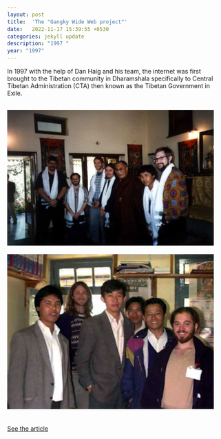 ```yaml
---
layout: post
title:  'The "Gangky Wide Web project"'
date:   2022-11-17 15:39:55 +0530
categories: jekyll update
description: "1997 "
year: "1997"
---
```

<div class="timeline_right">
   <div class="margin-bottom-medium">
      <div class="timeline_text">
         <p>In 1997 with the help of Dan Haig and his team, the internet was first brought to the Tibetan community in Dharamshala specifically to Central Tibetan Administration (CTA) then known as the Tibetan Government in Exile.</p>
      <br/></div>
   </div>
   <div class="timeline_image-wrapper">
      <img src="assets/img/p_hhdl-crew-01.jpg" loading="lazy" width="480">
      <br> <br>
      <img src="assets/img/p_hhdalailama-office-gro-01.jpg" loading="lazy" width="480">
   </div>
   <br>
  
   <br>
   <div class="margin-bottom-xlarge">
      <div class="inline-block">
         <a href="https://web.archive.org/web/20150626144441/http://www.tibetangeeks.com/geeks/history/how_the_internet_came_to_dhasa_tibetans-dan_haig-20130927.html" target="_blank" class="timeline_link w-inline-block">
            <div>See the article</div>
            <img src="https://assets.website-files.com/60dd72519d9f9f67690ae425/60de4e982f499b91260e0e91_open_in_new.svg" loading="lazy" alt="" class="link-icon"/>
         </a>
      </div>
   </div>
</div>
                  